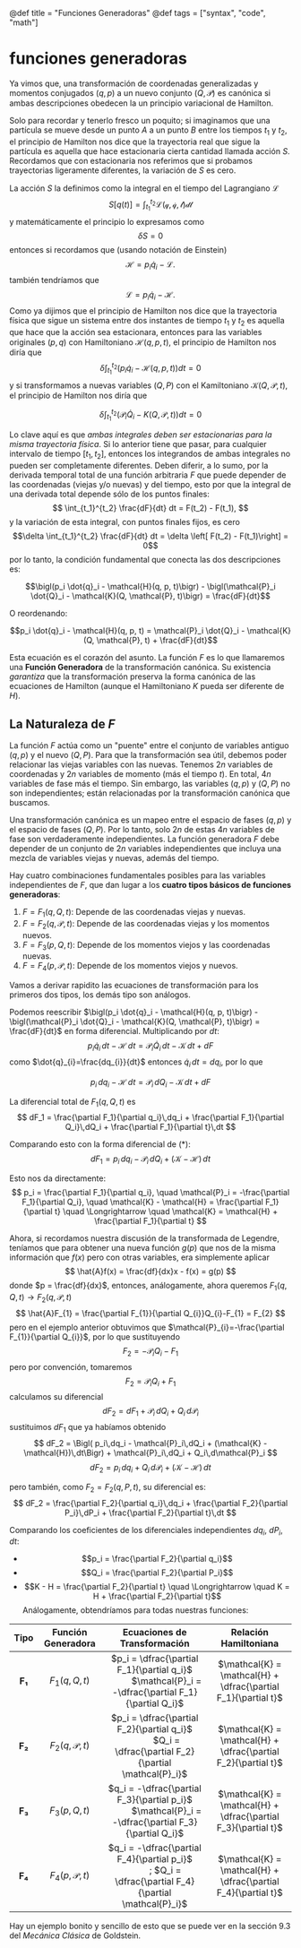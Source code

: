 @def title = "Funciones Generadoras"
@def tags = ["syntax", "code", "math"]

# funciones generadoras

Ya vimos que, una transformación de coordenadas generalizadas y momentos conjugados $(q, p)$ a un nuevo conjunto $(Q, \mathcal{P})$ es canónica si ambas descripciones obedecen la un principio variacional de Hamilton. 

Solo para recordar y tenerlo fresco un poquito; si imaginamos que una partícula se mueve desde un punto $A$ a un punto $B$ entre los tiempos $t_{1}$ y $t_{2}$, el principio de Hamilton nos dice que la trayectoria real que sigue la partícula es aquella que hace estacionaria cierta cantidad llamada acción $S$. Recordamos que con estacionaria nos referimos que si probamos trayectorias ligeramente diferentes, la variación de $S$ es cero. 

La acción $S$ la definimos como la integral en el tiempo del Lagrangiano $\mathcal{L}$
$$
S[q(t)] = \int ^{t_{2}}_{t_{1}} \mathcal{L(q, \dot{q},t) dt}
$$
y matemáticamente el principio lo expresamos como
$$
\delta S = 0
$$
entonces si recordamos que (usando notación de Einstein) 
$$
\mathcal{H} = p_{i}\dot{q}_{i}-\mathcal{L}.
$$
también tendríamos que
$$
\mathcal{L} = p_{i}\dot{q}_{i} - \mathcal{H}.
$$
Como ya dijimos que el principio de Hamilton nos dice que la trayectoria física que sigue un sistema entre dos instantes de tiempo $t_{1}$ y $t_{2}$ es aquella que hace que la acción sea estacionara, entonces para las variables originales $(p, q)$ con Hamiltoniano $\mathcal{H}(q,p,t)$, el principio de Hamilton nos diría que
$$\delta \int_{t_1}^{t_2} \left( p_i \dot{q}_i - \mathcal{H}(q, p, t) \right) dt = 0$$
y si transformamos a nuevas variables $(Q,P)$ con el Kamiltoniano $\mathcal{K}(Q, \mathcal{P}, t)$, el principio de Hamilton nos diría que 

$$\delta \int_{t_1}^{t_2} \left( \mathcal{P}_i \dot{Q}_i - K(Q, \mathcal{P}, t) \right) dt = 0$$

Lo clave aquí es que *ambas integrales deben ser estacionarias para la misma trayectoria física*. 
Si lo anterior tiene que pasar, para cualquier intervalo de tiempo $[t_{1},t_{2}]$, entonces los integrandos de ambas integrales no pueden ser completamente diferentes. Deben diferir, a lo sumo, por la derivada temporal total de una función arbitraria $F$ que puede depender de las coordenadas (viejas y/o nuevas) y del tiempo, esto por que la integral de una derivada total depende sólo de los puntos finales:
$$ \int_{t_1}^{t_2} \frac{dF}{dt} dt = F(t_2) - F(t_1), $$
y la variación de esta integral, con puntos finales fijos, es cero
$$\delta \int_{t_1}^{t_2} \frac{dF}{dt} dt = \delta \left[ F(t_2) - F(t_1)\right] = 0$$
por lo tanto, la condición fundamental que conecta las dos descripciones es:

$$\bigl(p_i \dot{q}_i - \mathcal{H}(q, p, t)\bigr) - \bigl(\mathcal{P}_i \dot{Q}_i - \mathcal{K}(Q, \mathcal{P}, t)\bigr) = \frac{dF}{dt}$$

O reordenando:

$$p_i \dot{q}_i - \mathcal{H}(q, p, t) = \mathcal{P}_i \dot{Q}_i - \mathcal{K}(Q, \mathcal{P}, t) + \frac{dF}{dt}$$

Esta ecuación es el corazón del asunto. La función $F$ es lo que llamaremos una **Función Generadora** de la transformación canónica. Su existencia *garantiza* que la transformación preserva la forma canónica de las ecuaciones de Hamilton (aunque el Hamiltoniano $K$ pueda ser diferente de $H$).

## La Naturaleza de $F$

La función $F$ actúa como un "puente" entre el conjunto de variables antiguo $(q, p)$ y el nuevo $(Q, P)$. Para que la transformación sea útil, debemos poder relacionar las viejas variables con las nuevas. Tenemos $2n$ variables de coordenadas y $2n$ variables de momento (más el tiempo $t$). En total, $4n$ variables de fase más el tiempo. Sin embargo, las variables $(q, p)$ y $(Q, P)$ no son independientes; están relacionadas por la transformación canónica que buscamos.

Una transformación canónica es un mapeo entre el espacio de fases $(q, p)$ y el espacio de fases $(Q, P)$. Por lo tanto, solo $2n$ de estas $4n$ variables de fase son verdaderamente independientes. La función generadora $F$ debe depender de un conjunto de $2n$ variables independientes que incluya una mezcla de variables viejas y nuevas, además del tiempo.

Hay cuatro combinaciones fundamentales posibles para las variables independientes de $F$, que dan lugar a los **cuatro tipos básicos de funciones generadoras**:

1.  $F = F_1(q, Q, t)$: Depende de las coordenadas viejas y nuevas.
2.  $F = F_2(q, \mathcal{P}, t)$: Depende de las coordenadas viejas y los momentos nuevos.
3.  $F = F_3(p, Q, t)$: Depende de los momentos viejos y las coordenadas nuevas.
4.  $F = F_4(p, \mathcal{P}, t)$: Depende de los momentos viejos y nuevos.

Vamos a derivar rapidito las ecuaciones de transformación para los primeros dos tipos, los demás tipo son análogos. 

Podemos reescribir $\bigl(p_i \dot{q}_i - \mathcal{H}(q, p, t)\bigr) - \bigl(\mathcal{P}_i \dot{Q}_i - \mathcal{K}(Q, \mathcal{P}, t)\bigr) = \frac{dF}{dt}$ en forma diferencial. Multiplicando por $dt$:
$$
p_i \dot{q}_i\,dt - \mathcal{H}\,dt = \mathcal{P}_i \dot{Q}_i\,dt - \mathcal{K}\,dt + dF
$$
 como $\dot{q}_{i}=\frac{dq_{i}}{dt}$ entonces $\dot{q}_i\,dt = dq_i$, por lo que

$$
p_i\,dq_i - \mathcal{H}\,dt = \mathcal{P}_i\,dQ_i - \mathcal{K}\,dt + dF \tag{*}
$$

La diferencial total de $F_1(q, Q, t)$ es
$$
dF_1 = \frac{\partial F_1}{\partial q_i}\,dq_i + \frac{\partial F_1}{\partial Q_i}\,dQ_i + \frac{\partial F_1}{\partial t}\,dt
$$

Comparando esto con la forma diferencial de $(*)$:
$$
dF_1 = p_i\,dq_i - \mathcal{P}_i\,dQ_i + (\mathcal{K} - \mathcal{H})\,dt
$$

Esto nos da directamente:
$$
p_i = \frac{\partial F_1}{\partial q_i}, \quad \mathcal{P}_i = -\frac{\partial F_1}{\partial Q_i}, \quad \mathcal{K} - \mathcal{H} = \frac{\partial F_1}{\partial t} \quad \Longrightarrow \quad \mathcal{K} = \mathcal{H} + \frac{\partial F_1}{\partial t}
$$

Ahora, si recordamos nuestra discusión de la transformada de Legendre, teníamos que para obtener una nueva función $g(p)$ que nos de la misma información que $f(x)$ pero con otras variables, era simplemente aplicar
$$
\hat{A}f(x) = \frac{df}{dx}x - f(x) = g(p) 
$$
donde $p = \frac{df}{dx}$, entonces, análogamente, ahora queremos $F_{1}(q,Q,t) \to F_{2}(q,\mathcal{P},t)$ 
$$
\hat{A}F_{1} = \frac{\partial F_{1}}{\partial Q_{i}}Q_{i}-F_{1} = F_{2}
$$
pero en el ejemplo anterior obtuvimos que $\mathcal{P}_{i}=-\frac{\partial F_{1}}{\partial Q_{i}}$, por lo que sustituyendo
$$
F_{2} = -\mathcal{P}_{i}Q_{i} - F_{1}
$$
pero por convención, tomaremos
$$
F_{2} = \mathcal{P}_{i}Q_{i} +F_{1}
$$
calculamos su diferencial
$$
dF_2 = dF_1 + \mathcal{P}_i\,dQ_i + Q_i\,d\mathcal{P}_i
$$
sustituimos $dF_1$ que ya habíamos obtenido
$$
dF_2 = \Bigl( p_i\,dq_i - \mathcal{P}_i\,dQ_i + (\mathcal{K} - \mathcal{H})\,dt\Bigr) + \mathcal{P}_i\,dQ_i + Q_i\,d\mathcal{P}_i
$$
$$
dF_2 = p_i\,dq_i + Q_i\,d\mathcal{P}_i + (\mathcal{K} - \mathcal{H})\,dt
$$

pero también, como $F_2 = F_2(q, P, t)$, su diferencial es:
$$
dF_2 = \frac{\partial F_2}{\partial q_i}\,dq_i + \frac{\partial F_2}{\partial P_i}\,dP_i + \frac{\partial F_2}{\partial t}\,dt
$$

Comparando los coeficientes de los diferenciales independientes $dq_i$, $dP_i$, $dt$:
*   $$p_i = \frac{\partial F_2}{\partial q_i}$$
*   $$Q_i = \frac{\partial F_2}{\partial P_i}$$
*   $$K - H = \frac{\partial F_2}{\partial t} \quad \Longrightarrow \quad K = H + \frac{\partial F_2}{\partial t}$$
Análogamente, obtendríamos para todas nuestras funciones:

|  Tipo  |    Función Generadora    |                                      Ecuaciones de Transformación                                      |                     Relación Hamiltoniana                      |
| :----: | :----------------------: | :----------------------------------------------------------------------------------------------------: | :------------------------------------------------------------: |
| **F₁** |      $F_1(q, Q, t)$      | $p_i = \dfrac{\partial F_1}{\partial q_i}$ $\quad\quad$ $\mathcal{P}_i = -\dfrac{\partial F_1}{\partial Q_i}$  | $\mathcal{K} = \mathcal{H} + \dfrac{\partial F_1}{\partial t}$ |
| **F₂** | $F_2(q, \mathcal{P}, t)$ |  $p_i = \dfrac{\partial F_2}{\partial q_i}$ $\quad\quad$ $Q_i = \dfrac{\partial F_2}{\partial \mathcal{P}_i}$  | $\mathcal{K} = \mathcal{H} + \dfrac{\partial F_2}{\partial t}$ |
| **F₃** |      $F_3(p, Q, t)$      | $q_i = -\dfrac{\partial F_3}{\partial p_i}$ $\quad\quad$ $\mathcal{P}_i = -\dfrac{\partial F_3}{\partial Q_i}$ | $\mathcal{K} = \mathcal{H} + \dfrac{\partial F_3}{\partial t}$ |
| **F₄** | $F_4(p, \mathcal{P}, t)$ | $q_i = -\dfrac{\partial F_4}{\partial p_i}$ $\quad\quad$; $Q_i = \dfrac{\partial F_4}{\partial \mathcal{P}_i}$  | $\mathcal{K} = \mathcal{H} + \dfrac{\partial F_4}{\partial t}$ |

Hay un ejemplo bonito y sencillo de esto que se puede ver en la sección 9.3 del *Mecánica Clásica* de Goldstein. 